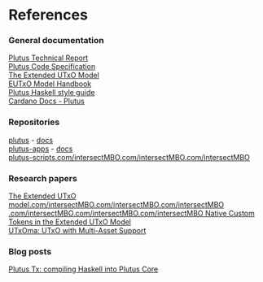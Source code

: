 # References

### General documentation

[Plutus Technical Report](https://ci.iog.io/job/input-output-hk-plutus/master/x86\_64-linux.packages.plutus-report/latest/download/1)\
[Plutus Code Specification](https://ci.iog.io/job/input-output-hk-plutus/master/x86\_64-linux.packages.plutus-core-spec/latest/download/1)\
[The Extended UTxO Model](https://ci.iog.io/job/input-output-hk-plutus/master/x86\_64-linux.packages.extended-utxo-spec/latest/download/1)\
[EUTxO Model Handbook](https://ucarecdn.com/3da33f2f-73ac-4c9b-844b-f215dcce0628/EUTXOhandbook\_for\_EC.pdf)\
[Plutus Haskell style guide](https://github.com/intersectMBO/plutus/blob/master/STYLEGUIDE.adoc)\
[Cardano Docs - Plutus](https://docs.cardano.org/plutus/learn-about-plutus/)

### Repositories

[plutus](https://github.com/intersectMBO/plutus) - [docs](https://plutus.readthedocs.io/)\
[plutus-apps](https://github.com/intersectMBO/plutus-apps) - [docs](https://plutus-apps.readthedocs.io/en/latest/)\
[plutus-scripts](https://github.com/james-iohk/plutus-scripts)[.com/intersectMBO.com/intersectMBO.com/intersectMBO
](https://ucarecdn.com/3da33f2f-73ac-4c9b-844b-f215dcce0628/EUTXOhandbook\_for\_EC.pdfhttps://github.com/input-output-hk/plutus/blob/master/STYLEGUIDE.adochttps://github.com/input-output-hk/plutushttps://plutus.readthedocs.io/https://github.com/input-output-hk/plutus-appshttps://plutus-apps.readthedocs.iohttps://docs.cardano.org/plutus/https://iohk.io/en/research/library/papers/the-extended-utxo-model/https://iohk.io/en/research/library/papers/native-custom-tokens-in-the-extended-utxo-model/https://iohk.io/en/research/library/papers/utxomautxo-with-multi-asset-support/https://www.youtube.com/watch?v=usMPt8KpBeI)

### Research papers

[The Extended UTxO model](https://iohk.io/en/research/library/papers/the-extended-utxo-model/)[.com/intersectMBO.com/intersectMBO.com/intersectMBO
\.com/intersectMBO.com/intersectMBO.com/intersectMBO
](https://ucarecdn.com/3da33f2f-73ac-4c9b-844b-f215dcce0628/EUTXOhandbook\_for\_EC.pdfhttps://github.com/input-output-hk/plutus/blob/master/STYLEGUIDE.adochttps://github.com/input-output-hk/plutushttps://plutus.readthedocs.io/https://github.com/input-output-hk/plutus-appshttps://plutus-apps.readthedocs.iohttps://docs.cardano.org/plutus/https://iohk.io/en/research/library/papers/the-extended-utxo-model/https://iohk.io/en/research/library/papers/native-custom-tokens-in-the-extended-utxo-model/https://iohk.io/en/research/library/papers/utxomautxo-with-multi-asset-support/https://www.youtube.com/watch?v=usMPt8KpBeI)[Native Custom Tokens in the Extended UTxO Model](https://iohk.io/en/research/library/papers/native-custom-tokens-in-the-extended-utxo-model/)\
[UTxOma: UTxO with Multi-Asset Support](https://iohk.io/en/research/library/papers/utxomautxo-with-multi-asset-support/)[
](https://ucarecdn.com/3da33f2f-73ac-4c9b-844b-f215dcce0628/EUTXOhandbook\_for\_EC.pdfhttps://github.com/input-output-hk/plutus/blob/master/STYLEGUIDE.adochttps://github.com/input-output-hk/plutushttps://plutus.readthedocs.io/https://github.com/input-output-hk/plutus-appshttps://plutus-apps.readthedocs.iohttps://docs.cardano.org/plutus/https://iohk.io/en/research/library/papers/the-extended-utxo-model/https://iohk.io/en/research/library/papers/native-custom-tokens-in-the-extended-utxo-model/https://iohk.io/en/research/library/papers/utxomautxo-with-multi-asset-support/https://www.youtube.com/watch?v=usMPt8KpBeI)

### Blog posts

[Plutus Tx: compiling Haskell into Plutus Core](https://iohk.io/en/blog/posts/2021/02/02/plutus-tx-compiling-haskell-into-plutus-core/)
